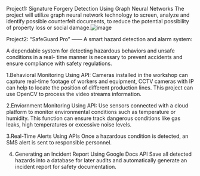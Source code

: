 Project1:
Signature Forgery Detection Using Graph Neural Networks
The project will utilize graph neural network technology to screen, analyze and identify possible counterfeit documents, to reduce the potential possibility of property loss or social damage.![image](https://github.com/user-attachments/assets/4c12693e-dd5a-4510-b215-7425bd61423c)

Project2:
“SafeGuard Pro” —— A smart hazard detection and alarm system:

A dependable system for detecting hazardous behaviors and unsafe conditions in a real- time manner is necessary to prevent accidents and ensure compliance with safety regulations.

1.Behavioral Monitoring Using API: Cameras installed in the workshop can capture real-time footage of workers and equipment, 
CCTV cameras with IP can help to locate the position of different production lines. This project can use OpenCV to process the video streams information.


2.Enviornment Monitoring Using API:
Use sensors connected with a cloud platform to monitor environmental conditions such as temperature or humidity. 
This function can ensure track dangerous conditions like gas leaks, high temperatures or excessive noise levels.


3.Real-Time Alerts Using APIs
Once a hazardous condition is detected, an SMS alert is sent to responsible personnel.

4. Generating an Incident Report Using Google Docs API
Save all detected hazards into a database for later audits and automatically generate an incident report for safety documentation.
